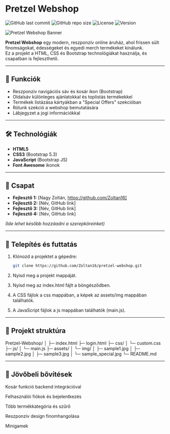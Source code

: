 # Pretzel Webshop

![GitHub last commit](https://img.shields.io/github/last-commit/Zoltan16/pretzel-webshop?style=for-the-badge)
![GitHub repo size](https://img.shields.io/github/repo-size/Zoltan16/pretzel-webshop?style=for-the-badge)
![License](https://img.shields.io/badge/License-MIT-blue.svg?style=for-the-badge)
![Version](https://img.shields.io/badge/Version-1.0.0-green.svg?style=for-the-badge)

![Pretzel Webshop Banner](assets/img/kepneve.jpg)

**Pretzel Webshop** egy modern, reszponzív online áruház, ahol frissen sült finomságokat, édességeket és egyedi merch termékeket kínálunk.  
Ez a projekt a HTML, CSS és Bootstrap technológiákat használja, és csapatban is fejleszthető.

---

## 🌟 Funkciók
- Reszponzív navigációs sáv és kosár ikon (Bootstrap)
- Oldalsáv különleges ajánlatokkal és toplistás termékekkel
- Termékek listázása kártyákban a "Special Offers" szekcióban
- Rólunk szekció a webshop bemutatására
- Lábjegyzet a jogi információkkal

---

## 🛠️ Technológiák
- **HTML5**
- **CSS3** (Bootstrap 5.3)
- **JavaScript** (Bootstrap JS)
- **Font Awesome** ikonok

---

## 👥 Csapat
- **Fejlesztő 1:** [Nagy Zoltán, https://github.com/Zoltan16]
- **Fejlesztő 2:** [Név, GitHub link]
- **Fejlesztő 3:** [Név, GitHub link]
- **Fejlesztő 4:** [Név, GitHub link]

*(Ide lehet később hozzáadni a szerepköreinket)*

---

## 🚀 Telepítés és futtatás
1. Klónozd a projektet a gépedre:
   ```bash
   git clone https://github.com/Zoltan16/pretzel-webshop.git
2. Nyisd meg a projekt mappáját.

3. Nyisd meg az index.html fájlt a böngésződben.

4. A CSS fájlok a css mappában, a képek az assets/img mappában találhatók.

5. A JavaScript fájlok a js mappában találhatók (main.js).

---

## 📂 Projekt struktúra
Pretzel-Webshop/
│
├─ index.html
├─ login.html
├─ css/
│   └─ custom.css
├─ js/
│   └─ main.js
├─ assets/
│   └─ img/
│       ├─ sample1.jpg
│       ├─ sample2.jpg
│       ├─ sample3.jpg
│       └─ sample_special.jpg
└─ README.md

---

## 📌 Jövőbeli bővítések
Kosár funkció backend integrációval

Felhasználói fiókok és bejelentkezés

Több termékkategória és szűrő

Reszponzív design finomhangolása

Minigamek

